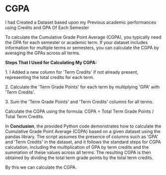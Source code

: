 # CGPA
<p>I had Created a Dataset based upon my Previous academic performances using Credits and GPA Of Each Semester</p>
<p>To calculate the Cumulative Grade Point Average (CGPA), you typically need the GPA for each semester or academic term. If your dataset includes information for multiple terms or semesters, you can calculate the CGPA by averaging the GPAs across all terms.</p>
 <P><b>Steps That I Used for Calculating My CGPA:</b></P>
<P>1. I Added a new column for 'Term Credits' if not already present, representing the total credits for each term.</P>
<p>2. Calculate the 'Term Grade Points' for each term by multiplying 'GPA' with 'Term Credits'.</p>
<p>3. Sum the 'Term Grade Points' and 'Term Credits' columns for all terms.</p>
<p>Calculate the CGPA using the formula: CGPA = Total Term Grade Points / Total Term Credits.</p>

<p>In <b>Conclusion</b>, the provided Python code demonstrates how to calculate the Cumulative Grade Point Average (CGPA) based on a given dataset using the pandas library. The script assumes the presence of columns such as 'GPA' and 'Term Credits' in the dataset, and it follows the standard steps for CGPA calculation, including the multiplication of GPA by term credits and the summation of these values across all terms. The resulting CGPA is then obtained by dividing the total term grade points by the total term credits.</p>

<p> By this we can calculate the CGPA. </P>
